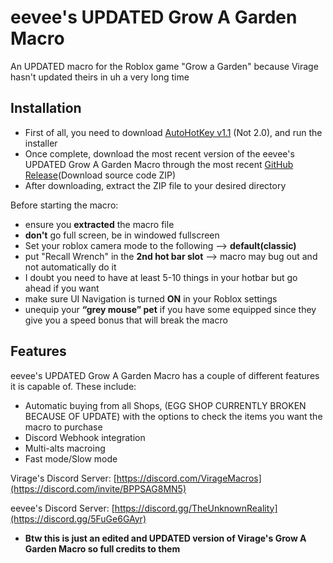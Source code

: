# eevee's UPDATED Grow A Garden Macro
An UPDATED macro for the Roblox game "Grow a Garden" because Virage hasn't updated theirs in uh a very long time

 ## Installation
 - First of all, you need to download [AutoHotKey v1.1](https://www.autohotkey.com/) (Not 2.0), and run the installer
 - Once complete, download the most recent version of the eevee's UPDATED Grow A Garden Macro through the most recent [GitHub Release](https://media1.tenor.com/m/x8v1oNUOmg4AAAAd/rickroll-roll.gif)(Download source code ZIP)
 - After downloading, extract the ZIP file to your desired directory

Before starting the macro:
- ensure you **extracted** the macro file
- **don't** go full screen, be in windowed fullscreen
- Set your roblox camera mode to the following --> **default(classic)**
- put "Recall Wrench" in the **2nd hot bar slot** --> macro may bug out and not automatically do it
- I doubt you need to have at least 5-10 things in your hotbar but go ahead if you want
- make sure UI Navigation is turned **ON** in your Roblox settings
- unequip your **“grey mouse” pet** if you have some equipped since they give you a speed bonus that will break the macro

## Features
eevee's UPDATED Grow A Garden Macro has a couple of different features it is capable of. These include:
- Automatic buying from all Shops, (EGG SHOP CURRENTLY BROKEN BECAUSE OF UPDATE) with the options to check the items you want the macro to purchase
- Discord Webhook integration
- Multi-alts macroing
- Fast mode/Slow mode
  

Virage's Discord Server: [https://discord.com/VirageMacros](https://discord.com/invite/BPPSAG8MN5)

eevee's Discord Server: [https://discord.gg/TheUnknownReality](https://discord.gg/5FuGe6GAyr)

- **Btw this is just an edited and UPDATED version of Virage's Grow A Garden Macro so full credits to them**

